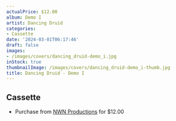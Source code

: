 ```yaml
---
actualPrice: $12.00
album: Demo I
artist: Dancing Druid
categories:
- Cassette
date: '2024-03-01T06:17:46'
draft: false
images:
- /images/covers/dancing_druid-demo_i.jpg
inStock: true
thumbnailImage: /images/covers/dancing_druid-demo_i-thumb.jpg
title: Dancing Druid - Demo I
---
```


## Cassette
* Purchase from [NWN Productions](http://shop.nwnprod.com/index.php?route=product/product&path=73&product_id=44420&sort=pd.name&order=ASC) for $12.00
